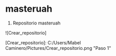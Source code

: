# masteruah

1.	Repositorio masteruah 


![Crear_repositorio]

[Crear_repositorio]: C:/Users/Mabel Caminero/Pictures/Crear_repositorio.png "Paso 1"







